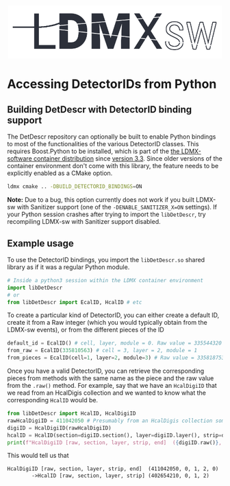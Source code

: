 
<p align="center">
    <img src="https://github.com/LDMX-Software/ldmx-software.github.io/blob/trunk/img/ldmx_logo_dark.png" width="500">
</p>

# Accessing DetectorIDs from Python 
## Building DetDescr with DetectorID binding support 
The DetDescr repository can optionally be built to enable Python bindings to most of the functionalities of the various DetectorID classes. This requires Boost.Python to be installed, which is part of the [the LDMX-software container distribution](https://github.com/LDMX-Software/docker) since [version 3.3](https://github.com/LDMX-Software/docker/releases/tag/v3.3). Since older versions of the container environment don't come with this library, the feature needs to be explicitly enabled as a CMake option. 

``` sh
ldmx cmake .. -DBUILD_DETECTORID_BINDINGS=ON
```

**Note:** Due to a bug, this option currently does not work if you built LDMX-sw with Sanitizer support (one of the `-DENABLE_SANITIZER_X=ON` settings). If your Python session crashes after trying to import the `libDetDescr`, try recompiling LDMX-sw with Sanitizer support disabled.

## Example usage 

To use the DetectorID bindings, you import the `libDetDescr.so` shared library as if it was a regular Python module. 
``` python
# Inside a python3 session within the LDMX container environment 
import libDetDescr 
# or 
from libDetDescr import EcalID, HcalID # etc 
```

To create a particular kind of DetectorID, you can either create a default ID, create it from a Raw integer (which you would typically obtain from the LDMX-sw events), or from the different pieces of the ID

``` python
default_id = EcalID() # cell, layer, module = 0. Raw value = 335544320
from_raw = EcalID(335810563) # cell = 3, layer = 2, module = 1
from_pieces = EcalID(cell=1, layer=2, module=3) # Raw value = 335818753
```

Once you have a valid DetectorID, you can retrieve the corresponding pieces from methods with the same name as the piece and the raw value from the `.raw()` method. For example, say that we have an `HcalDigiID` that we read from an HcalDigis collection and we wanted to know what the corresponding `HcalID` would be. 

``` python
from libDetDescr import HcalID, HcalDigiID
rawHcalDigiID = 411042050 # Presumably from an HcalDigis collection somewhere
digiID = HcalDigiID(rawHcalDigiID) 
hcalID = HcalID(section=digiID.section(), layer=digiID.layer(), strip=digiID.strip())
print(f"HcalDigiID [raw, section, layer, strip, end]  ({digiID.raw()}, {digiID.section()}, {digiID.layer()}, {digiID.strip()}, {digiID.end()}) \n\t->HcalID [raw, section, layer, strip] ({hcalID.raw()}, {hcalID.section()}, {hcalID.layer()}, {hcalID.strip()})")
```
This would tell us that 

``` 
HcalDigiID [raw, section, layer, strip, end]  (411042050, 0, 1, 2, 0) 
        ->HcalID [raw, section, layer, strip] (402654210, 0, 1, 2)
```

